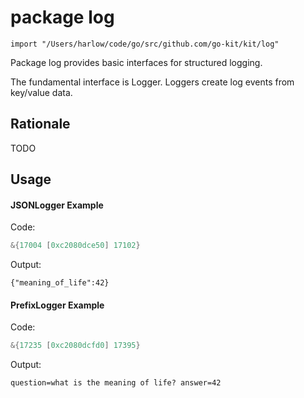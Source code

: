 

# package log

    import "/Users/harlow/code/go/src/github.com/go-kit/kit/log"

Package log provides basic interfaces for structured logging.

The fundamental interface is Logger. Loggers create log events from
key/value data.



## Rationale

TODO

## Usage


#### JSONLogger Example

Code:
```go
&{17004 [0xc2080dce50] 17102}
```

Output:
```
{"meaning_of_life":42}
```


#### PrefixLogger Example

Code:
```go
&{17235 [0xc2080dcfd0] 17395}
```

Output:
```
question=what is the meaning of life? answer=42
```




